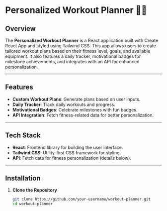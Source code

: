 # Personalized Workout Planner 🏋️‍♂️

## Overview  
The **Personalized Workout Planner** is a React application built with Create React App and styled using Tailwind CSS. This app allows users to create tailored workout plans based on their fitness level, goals, and available equipment. It also features a daily tracker, motivational badges for milestone achievements, and integrates with an API for enhanced personalization.

---

## Features  
- **Custom Workout Plans**: Generate plans based on user inputs.  
- **Daily Tracker**: Track daily workouts and progress.  
- **Motivational Badges**: Celebrate milestones with fun badges.  
- **API Integration**: Fetch fitness-related data for better personalization.  

---

## Tech Stack  
- **React**: Frontend library for building the user interface.  
- **Tailwind CSS**: Utility-first CSS framework for styling.  
- **API**: Fetch data for fitness personalization (details below).

---

## Installation  

1. **Clone the Repository**  
   ```bash
   git clone https://github.com/your-username/workout-planner.git
   cd workout-planner
